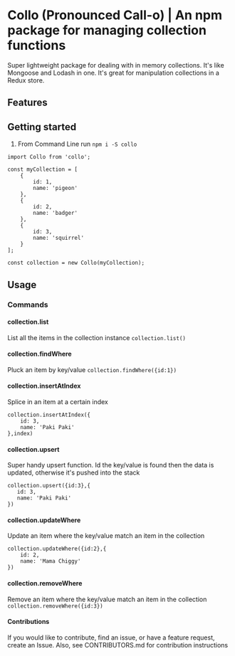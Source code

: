 # Collo (Pronounced Call-o) | An npm package for managing collection functions 
Super lightweight package for dealing with in memory collections. It's like Mongoose and Lodash in one.
It's great for manipulation collections in a Redux store.

## Features


## Getting started
1. From Command Line run `npm i -S collo`


```
import Collo from 'collo';

const myCollection = [
    {
        id: 1,
        name: 'pigeon'
    },
    {
        id: 2,
        name: 'badger'
    },
    {
        id: 3,
        name: 'squirrel'
    }
];

const collection = new Collo(myCollection);

```

## Usage
### Commands

#### collection.list
List all the items in the collection instance
`collection.list()`


#### collection.findWhere
Pluck an item by key/value
`collection.findWhere({id:1})`


#### collection.insertAtIndex
Splice in an item at a certain index
```
collection.insertAtIndex({
    id: 3,
    name: 'Paki Paki'
},index)
```


#### collection.upsert
Super handy upsert function. Id the key/value is found then the data is updated, otherwise it's pushed into the stack
 ```
 collection.upsert({id:3},{
    id: 3,
    name: 'Paki Paki'
})
```


#### collection.updateWhere
Update an item where the key/value match an item in the collection
```
collection.updateWhere({id:2},{
    id: 2,
    name: 'Mama Chiggy'
})
```

#### collection.removeWhere
Remove an item where the key/value match an item in the collection
`collection.removeWhere({id:3})`


#### Contributions
If you would like to contribute, find an issue, or have a feature request, create an Issue.
Also, see CONTRIBUTORS.md for contribution instructions